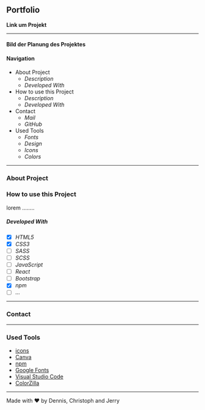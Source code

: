 ## Portfolio


**Link um Projekt**

---

#### Bild der Planung des Projektes



#### Navigation

- About Project
  - _Description_
  - _Developed With_
- How to use this Project
  - _Description_
  - _Developed With_
- Contact
  - _Mail_
  - _GitHub_
- Used Tools
  - _Fonts_
  - _Design_
  - _Icons_
  - _Colors_

---

### About Project



### How to use this Project

lorem ........

##### Developed With

- [x] _HTML5_
- [x] _CSS3_
- [ ] _SASS_
- [ ] _SCSS_
- [ ] _JavaScript_
- [ ] _React_
- [ ] _Bootstrap_
- [x] _npm_
- [ ] _..._

---

### Contact



---

### Used Tools

- [icons](https://)
- [Canva](https://www.canva.com/)
- [npm](https://www.npmjs.com/)
- [Google Fonts](https://fonts.google.com/)
- [Visual Studio Code](https://code.visualstudio.com/)
- [ColorZilla](https://www.colorzilla.com/chrome/)

---

Made with ❤️ by Dennis, Christoph and Jerry
